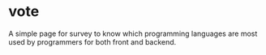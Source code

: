# vote
A simple page for survey to know which programming languages are most used  by programmers for both front and backend.
